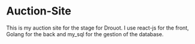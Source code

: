 # Auction-Site
This is my auction site for the stage for Drouot. I use react-js for the front, Golang for the back and my_sql for the gestion of the database.
